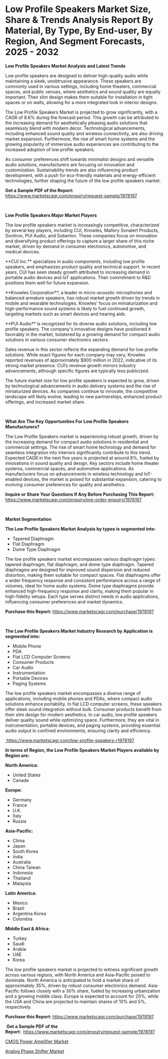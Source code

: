 <p><h1>Low Profile Speakers Market Size, Share & Trends Analysis Report By Material, By Type, By End-user, By Region, And Segment Forecasts, 2025 - 2032</h1></p><p><strong>Low Profile Speakers Market Analysis and Latest Trends</strong></p>
<p><p>Low profile speakers are designed to deliver high-quality audio while maintaining a sleek, unobtrusive appearance. These speakers are commonly used in various settings, including home theaters, commercial spaces, and public venues, where aesthetics and sound quality are equally important. Their slim design makes them suitable for installation in tight spaces or on walls, allowing for a more integrated look in interior designs.</p><p>The Low Profile Speakers Market is projected to grow significantly, with a CAGR of 8.6% during the forecast period. This growth can be attributed to the increasing demand for aesthetically pleasing audio solutions that seamlessly blend with modern décor. Technological advancements, including enhanced sound quality and wireless connectivity, are also driving market expansion. Furthermore, the rise of smart home systems and the growing popularity of immersive audio experiences are contributing to the increased adoption of low profile speakers.</p><p>As consumer preferences shift towards minimalist designs and versatile audio solutions, manufacturers are focusing on innovation and customization. Sustainability trends are also influencing product development, with a push for eco-friendly materials and energy-efficient technologies, further shaping the future of the low profile speakers market.</p></p>
<p><strong>Get a Sample PDF of the Report:&nbsp;</strong> <a href="https://www.marketscagr.com/enquiry/request-sample/1978197?utm_campaign=2010&utm_medium=2&utm_source=Github&utm_content=ia&utm_term=06042025&utm_id=low-profile-speakers">https://www.marketscagr.com/enquiry/request-sample/1978197</a></p>
<p>&nbsp;</p>
<p><strong>Low Profile Speakers Major Market Players</strong></p>
<p><p>The low profile speakers market is increasingly competitive, characterized by several key players, including CUI, Knowles, Mallory Sonalert Products, Sonitron, PUI Audio, and Soberton. These companies focus on innovation and diversifying product offerings to capture a larger share of this niche market, driven by demand in consumer electronics, automotive, and medical devices.</p><p>**CUI Inc.** specializes in audio components, including low profile speakers, and emphasizes product quality and technical support. In recent years, CUI has seen steady growth attributed to increasing demand in portable audio devices and IoT applications. Their commitment to R&D positions them well for future expansion.</p><p>**Knowles Corporation**, a leader in micro-acoustic microphones and balanced armature speakers, has robust market growth driven by trends in mobile and wearable technologies. Knowles' focus on miniaturization and high-performance sound systems is likely to fuel continued growth, targeting markets such as smart devices and hearing aids.</p><p>**PUI Audio** is recognized for its diverse audio solutions, including low profile speakers. The company's innovative designs have positioned it favorably in the market, bolstered by a growing demand for compact audio solutions in various consumer electronics sectors.</p><p>Sales revenue in this sector reflects the expanding demand for low profile solutions. While exact figures for each company may vary, Knowles reported revenues of approximately $900 million in 2022, indicative of its strong market presence. CUI’s revenue growth mirrors industry advancements, although specific figures are typically less publicized.</p><p>The future market size for low profile speakers is expected to grow, driven by technological advancements in audio delivery systems and the rise of miniaturized devices. As companies continue to innovate, the competitive landscape will likely evolve, leading to new partnerships, enhanced product offerings, and increased market share.</p></p>
<p>&nbsp;</p>
<p><strong>What Are The Key Opportunities For Low Profile Speakers Manufacturers?</strong></p>
<p><p>The Low Profile Speakers market is experiencing robust growth, driven by the increasing demand for compact audio solutions in residential and commercial settings. The rise of smart home technology and demand for seamless integration into interiors significantly contribute to this trend. Expected CAGR in the next five years is projected at around 8%, fueled by innovations in sound quality and design. Key sectors include home theater systems, commercial spaces, and automotive applications. As manufacturers focus on advancements in wireless technology and IoT-enabled devices, the market is poised for substantial expansion, catering to evolving consumer preferences for quality and aesthetics.</p></p>
<p><strong>Inquire or Share Your Questions If Any Before Purchasing This Report:</strong> <a href="https://www.marketscagr.com/enquiry/pre-order-enquiry/1978197?utm_campaign=2010&utm_medium=2&utm_source=Github&utm_content=ia&utm_term=06042025&utm_id=low-profile-speakers">https://www.marketscagr.com/enquiry/pre-order-enquiry/1978197</a></p>
<p>&nbsp;</p>
<p><strong>Market Segmentation</strong></p>
<p><strong>The Low Profile Speakers Market Analysis by types is segmented into:</strong></p>
<p><ul><li>Tapered Diaphragm</li><li>Flat Diaphragm</li><li>Dome Type Diaphragm</li></ul></p>
<p><p>The low profile speakers market encompasses various diaphragm types: tapered diaphragm, flat diaphragm, and dome type diaphragm. Tapered diaphragms are designed for improved sound dispersion and reduced distortion, making them suitable for compact spaces. Flat diaphragms offer a wider frequency response and consistent performance across a range of volumes, ideal for home audio systems. Dome type diaphragms provide enhanced high-frequency response and clarity, making them popular in high-fidelity setups. Each type serves distinct needs in audio applications, influencing consumer preferences and market dynamics.</p></p>
<p><strong>Purchase this Report:&nbsp;</strong><a href="https://www.marketscagr.com/purchase/1978197?utm_campaign=2010&utm_medium=2&utm_source=Github&utm_content=ia&utm_term=06042025&utm_id=low-profile-speakers">https://www.marketscagr.com/purchase/1978197</a></p>
<p>&nbsp;</p>
<p><strong>The Low Profile Speakers Market Industry Research by Application is segmented into:</strong></p>
<p><ul><li>Mobile Phone</li><li>PDA</li><li>Flat LCD Computer Screens</li><li>Consumer Products</li><li>Car Audio</li><li>Instrumentation</li><li>Portable Devices</li><li>Paging Systems</li></ul></p>
<p><p>The low profile speakers market encompasses a diverse range of applications, including mobile phones and PDAs, where compact audio solutions enhance portability. In flat LCD computer screens, these speakers offer sleek sound integration without bulk. Consumer products benefit from their slim design for modern aesthetics. In car audio, low profile speakers deliver quality sound while optimizing space. Furthermore, they are vital in instrumentation, portable devices, and paging systems, providing essential audio output in confined environments, ensuring clarity and efficiency.</p></p>
<p><a href="https://www.marketscagr.com/low-profile-speakers-r1978197?utm_campaign=2010&utm_medium=2&utm_source=Github&utm_content=ia&utm_term=06042025&utm_id=low-profile-speakers">&nbsp;https://www.marketscagr.com/low-profile-speakers-r1978197</a></p>
<p><strong>In terms of Region, the Low Profile Speakers Market Players available by Region are:</strong></p>
<p>
    <p> <strong> North America: </strong>
        <ul>
            <li>United States</li>
            <li>Canada</li>
        </ul>
        </p> 
    <p> <strong> Europe: </strong>
        <ul>
            <li>Germany</li>
            <li>France</li>
            <li>U.K.</li>
            <li>Italy</li>
            <li>Russia</li>
        </ul>
        </p> 
    <p> <strong> Asia-Pacific: </strong>
        <ul>
            <li>China</li>
            <li>Japan</li>
            <li>South Korea</li>
            <li>India</li>
            <li>Australia</li>
            <li>China Taiwan</li>
            <li>Indonesia</li>
            <li>Thailand</li>
            <li>Malaysia</li>
        </ul>
        </p> 
    <p> <strong> Latin America: </strong>
        <ul>
            <li>Mexico</li>
            <li>Brazil</li>
            <li>Argentina Korea</li>
            <li>Colombia</li>
        </ul>
        </p> 
    <p> <strong> Middle East & Africa: </strong>
        <ul>
            <li>Turkey</li>
            <li>Saudi</li>
            <li>Arabia</li>
            <li>UAE</li>
            <li>Korea</li>
        </ul>
    </p>
    </p>
<p><p>The low profile speakers market is projected to witness significant growth across various regions, with North America and Asia-Pacific poised to dominate. North America is anticipated to hold a market share of approximately 35%, driven by robust consumer electronics demand. Asia-Pacific follows closely with a 30% share, fueled by increasing urbanization and a growing middle class. Europe is expected to account for 20%, while the USA and China are projected to maintain shares of 10% and 5%, respectively.</p></p>
<p><strong>Purchase this Report: </strong><a href="https://www.marketscagr.com/purchase/1978197?utm_campaign=2010&utm_medium=2&utm_source=Github&utm_content=ia&utm_term=06042025&utm_id=low-profile-speakers">https://www.marketscagr.com/purchase/1978197</a></p>
<p>&nbsp;<strong>Get a Sample PDF of the Report:&nbsp;&nbsp;</strong><a href="https://www.marketscagr.com/enquiry/request-sample/1978197?utm_campaign=2010&utm_medium=2&utm_source=Github&utm_content=ia&utm_term=06042025&utm_id=low-profile-speakers">https://www.marketscagr.com/enquiry/request-sample/1978197</a></p>
<p><strong></strong></p>
<p><p><a href="https://github.com/BryceTownsendr/Market-Research-Report-List-7/blob/main/cmos-power-amplifier-market.md?utm_campaign=2010&utm_medium=2&utm_source=Github&utm_content=ia&utm_term=06042025&utm_id=low-profile-speakers">CMOS Power Amplifier Market</a></p><p><a href="https://github.com/camacrokesw2/Market-Research-Report-List-1/blob/main/analog-phase-shifter-market.md?utm_campaign=2010&utm_medium=2&utm_source=Github&utm_content=ia&utm_term=06042025&utm_id=low-profile-speakers">Analog Phase Shifter Market</a></p></p>